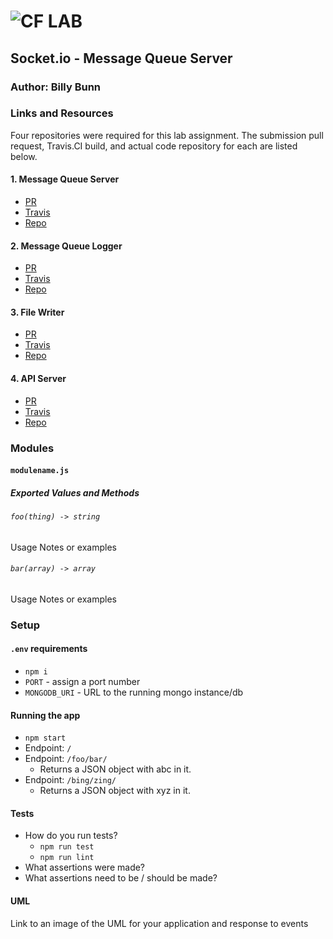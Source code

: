 ![CF](http://i.imgur.com/7v5ASc8.png) LAB
=================================================

<!-- LINKS -->
<!-- Replace the link for each in brackets below -->
<!-- PR (working into submission) -->
[1]: http://xyz.com
<!-- travis build -->
[2]: https://www.travis-ci.com/YOUR_ORG_NAME/REPO_NAME
<!-- back-end -->
[3]: http://xyz.com
<!-- front-end -->
[4]: http://xyz.com
<!-- swagger -->
[5]: http://xyz.com
<!-- jsdoc-->
[6]: heroku-link/docs 

## Socket.io - Message Queue Server

### Author: Billy Bunn

### Links and Resources
Four repositories were required for this lab assignment. The submission pull request, Travis.CI build, and actual code repository for each are listed below.
#### 1. Message Queue Server 
   * [PR](https://github.com/401-advanced-javascript-billybunn/lab-19-server/pull/1)
   * [Travis](https://travis-ci.com/401-advanced-javascript-billybunn/lab-19-server)
   * [Repo](https://github.com/401-advanced-javascript-billybunn/lab-19-server)
#### 2. Message Queue Logger 
   * [PR](https://github.com/401-advanced-javascript-billybunn/lab-19-logger/pull/1)
   * [Travis](https://travis-ci.com/401-advanced-javascript-billybunn/lab-19-logger)
   * [Repo](https://github.com/401-advanced-javascript-billybunn/lab-19-logger)
#### 3. File Writer
   * [PR](https://github.com/401-advanced-javascript-billybunn/lab-19-file-writer/pull/1)
   * [Travis](https://travis-ci.com/401-advanced-javascript-billybunn/lab-19-file-writer)
   * [Repo](https://github.com/401-advanced-javascript-billybunn/lab-19-file-writer)
#### 4. API Server
   * [PR](https://github.com/401-advanced-javascript-billybunn/lab-19-api-server/pull/1)
   * [Travis](https://travis-ci.com/401-advanced-javascript-billybunn/lab-19-api-server)
   * [Repo](https://github.com/401-advanced-javascript-billybunn/lab-19-api-server)


### Modules
#### `modulename.js`
##### Exported Values and Methods

###### `foo(thing) -> string`
<!-- If you finished everything, you should be able to copy/paste the lab requirements and put them in present tense. -->
Usage Notes or examples

###### `bar(array) -> array`
Usage Notes or examples

### Setup
#### `.env` requirements
* `npm i`
* `PORT` - assign a port number
* `MONGODB_URI` - URL to the running mongo instance/db


#### Running the app
* `npm start`
* Endpoint: `/`
* Endpoint: `/foo/bar/`
  * Returns a JSON object with abc in it.
* Endpoint: `/bing/zing/`
  * Returns a JSON object with xyz in it.
  
#### Tests
* How do you run tests?
  * `npm run test`
  * `npm run lint`
* What assertions were made?
* What assertions need to be / should be made?

#### UML
Link to an image of the UML for your application and response to events
